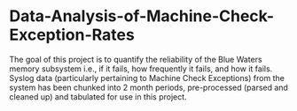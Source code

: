 # Data-Analysis-of-Machine-Check-Exception-Rates
The goal of this project is to quantify the reliability of the Blue Waters memory subsystem i.e., if it fails, how frequently it fails, and how it fails. Syslog data (particularly pertaining to Machine Check Exceptions) from the system has been chunked into 2 month periods, pre-processed (parsed and cleaned up) and tabulated for use in this project. 
